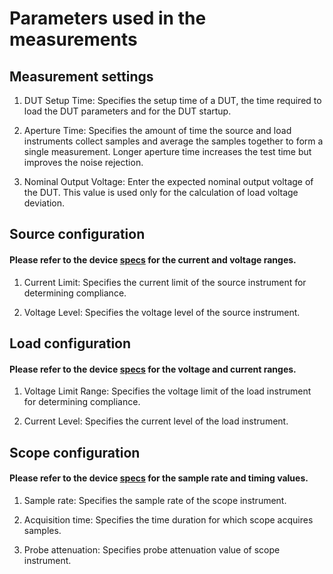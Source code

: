 # Parameters used in the measurements

## Measurement settings

1. DUT Setup Time:
   Specifies the setup time of a DUT, the time required to load the DUT parameters and for the DUT startup.

2. Aperture Time:
   Specifies the amount of time the source and load instruments collect samples and average the samples together to form a single measurement. Longer aperture time increases the test time but improves the noise rejection.

3. Nominal Output Voltage:
   Enter the expected nominal output voltage of the DUT. This value is used only for the calculation of load voltage deviation.

## Source configuration

#### Please refer to the device [specs](https://www.ni.com/docs/en-US/bundle/pxie-4151-specs/page/specs.html) for the current and voltage ranges.

1. Current Limit:
   Specifies the current limit of the source instrument for determining compliance.
   
2. Voltage Level:
   Specifies the voltage level of the source instrument.

## Load configuration

#### Please refer to the device [specs](https://www.ni.com/docs/en-US/bundle/pxie-4051-specs/page/specs.html) for the voltage and current ranges.

1. Voltage Limit Range:
   Specifies the voltage limit of the load instrument for determining compliance. 
  
2. Current Level:
   Specifies the current level of the load instrument. 

## Scope configuration

#### Please refer to the device [specs](https://www.ni.com/docs/en-US/bundle/pxie-5122-specs/page/specs.html) for the sample rate and timing values.

1. Sample rate:
   Specifies the sample rate of the scope instrument.

2. Acquisition time:
   Specifies the time duration for which scope acquires samples.

3. Probe attenuation:
   Specifies probe attenuation value of scope instrument.